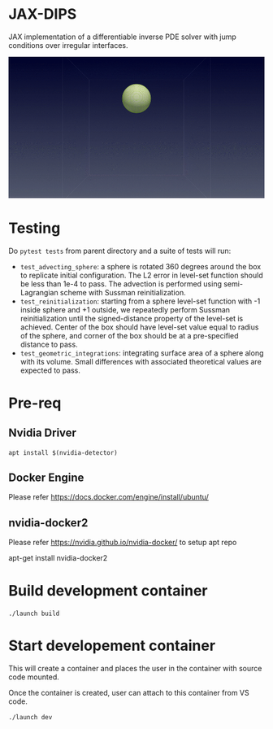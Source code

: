 # JAX-DIPS
JAX implementation of a differentiable inverse PDE solver with jump conditions over irregular interfaces.

![me](https://github.com/JAX-DIPS/JAX-DIPS/blob/main/animated_spinning.gif)

# Testing
Do `pytest tests` from parent directory and a suite of tests will run:
- `test_advecting_sphere`: a sphere is rotated 360 degrees around the box to replicate initial configuration. The L2 error in level-set function should be less than 1e-4 to pass. The advection is performed using semi-Lagrangian scheme with Sussman reinitialization.
- `test_reinitialization`: starting from a sphere level-set function with -1 inside sphere and +1 outside, we repeatedly perform Sussman reinitialization until the signed-distance property of the level-set is achieved. Center of the box should have level-set value equal to radius of the sphere, and corner of the box should be at a pre-specified distance to pass.
- `test_geometric_integrations`: integrating surface area of a sphere along with its volume. Small differences with associated theoretical values are expected to pass.
# Pre-req

## Nvidia Driver

```
apt install $(nvidia-detector)
```

## Docker Engine

Please refer https://docs.docker.com/engine/install/ubuntu/

## nvidia-docker2

Please refer https://nvidia.github.io/nvidia-docker/ to setup apt repo

apt-get install nvidia-docker2


# Build development container

```
./launch build
```

# Start developement container
This will create a container and places the user in the container with source code mounted.

Once the container is created, user can attach to this container from VS code.

```
./launch dev
```